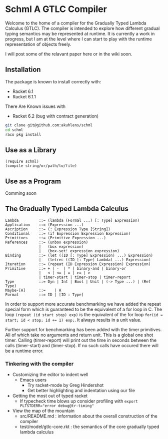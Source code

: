 # Schml A GTLC Compiler
Welcome to the home of a compiler for the Gradually Typed Lambda 
Calculus (GTLC). The compiler is intended to explore how different
gradual typing semantics may be represented at runtime. It is currently
a work in progress, but I am at the level where I can start to
play with the runtime representation of objects freely.

I will post some of the relavant paper here or in the wiki soon.

## Installation

The package is known to install correctly with:
+ Racket 6.1
+ Racket 6.1.1

There Are Known issues with
+ Racket 6.2 (bug with contract generation)


```bash
git clone git@github.com:akuhlens/schml
cd schml
raco pkg install
```

## Use as a Library
```racket
(require schml)
(compile string/or/path/to/file)
```

## Use as a Program

Comming soon

## The Gradually Typed Lambda Calculus
```bnf
Lambda         ::= (lambda (Formal ...) [: Type] Expression)
Application    ::= (Expression ...)
Ascription     ::= (: Expression Type [String])
Conditional    ::= (if Expression Expression Expression)
Primitives     ::= (Primitive Expression ...)
References     ::= (unbox expression)
               |   (box expression)
               |   (box-set! expression expression)
Binding        ::= (let ((ID [: Type] Expression) ...) Expression)
               |   (letrec ((ID [: Type] Lambda) ...) Expression)
Iteration      ::= (repeat (ID Expression Expression) Expression)
Primitive      ::= + | -  | * | binary-and | binary-or
               |   < | <= | = | >= | >
               | timer-start | timer-stop | timer-report
Type           ::= Dyn | Int | Bool | Unit | (-> Type ...) | (Ref Type)
Maybe-[A]      ::=    | A
Formal         ::= ID | [ID : Type]
```
In order to support more accurate benchmarking we have added the repeat
special form which is guaranteed to be the equivalent of a for loop in
C. The loop ```(repeat (id start stop) exp)``` is the equivalent of
the for loop ```for(id = start; id < stop; id += 1) exp;```. It always
results in a unit value.

Further support for benchmarking has been added with the timer primitives.
All of which take no arguments and return unit. This is a global
one shot timer. Calling (timer-report) will print out the time in seconds
between the calls (timer-start) and (timer-stop). If no such calls have occured
there will be a runtime error.

### Tinkering with the compiler

- Customizing the editor to indent well
   - Emacs users
      - Try racket-mode by Greg Hindershot
      - Get better highlighting and indentation using our file
- Getting the most out of typed racket
   - If typecheck time blows up consider profiling with `export PLTSTDERR="error debug@tr-timing"`
- View the map of the mountain
   - src/README.md : information about the overall construction of the compiler
   - test/model/gtlc-core.rkt : the semantics of the core gradually typed lambda calculus
   
